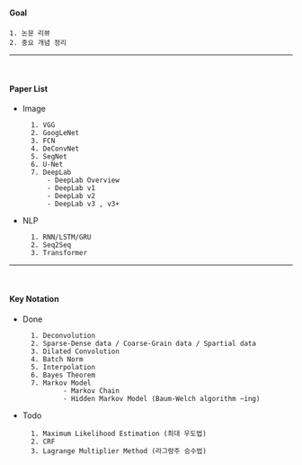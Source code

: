 #### Goal 

    1. 논문 리뷰
    2. 중요 개념 정리
            
---

<br>

#### Paper List

- Image 

        1. VGG
        2. GoogLeNet
        3. FCN
        4. DeConvNet
        5. SegNet
        6. U-Net
        7. DeepLab 
            - DeepLab Overview
            - DeepLab v1 
            - DeepLab v2
            - DeepLab v3 , v3+
    
- NLP

        1. RNN/LSTM/GRU
        2. Seq2Seq
        3. Transformer

---

<br>
    
#### Key Notation

- Done

        1. Deconvolution
        2. Sparse-Dense data / Coarse-Grain data / Spartial data
        3. Dilated Convolution
        4. Batch Norm 
        5. Interpolation 
        6. Bayes Theorem 
        7. Markov Model 
                - Markov Chain 
                - Hidden Markov Model (Baum-Welch algorithm ~ing)


- Todo

        1. Maximum Likelihood Estimation (최대 우도법) 
        2. CRF
        3. Lagrange Multiplier Method (라그랑주 승수법)
